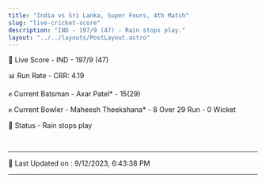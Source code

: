 ```yaml
---
title: "India vs Sri Lanka, Super Fours, 4th Match"
slug: "live-cricket-score"
description: "IND - 197/9 (47) - Rain stops play."
layout: "../../layouts/PostLayout.astro"
---
```


🔴 Live Score - IND - 197/9 (47)  

📊 Run Rate - CRR: 4.19  

✊ Current Batsman - Axar Patel* - 15(29)  

✊ Current Bowler - Maheesh Theekshana* - 8 Over 29 Run - 0 Wicket  

📑 Status - Rain stops play

<br />

***

📝 Last Updated on : 9/12/2023, 6:43:38 PM

***

